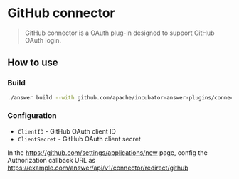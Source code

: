 # GitHub connector
> GitHub connector is a OAuth plug-in designed to support GitHub OAuth login.

## How to use

### Build
```bash
./answer build --with github.com/apache/incubator-answer-plugins/connector-github
```

### Configuration
- `ClientID` - GitHub OAuth client ID
- `ClientSecret` - GitHub OAuth client secret

In the https://github.com/settings/applications/new page, config the Authorization callback URL as https://example.com/answer/api/v1/connector/redirect/github